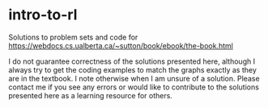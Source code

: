 # intro-to-rl

Solutions to problem sets and code for https://webdocs.cs.ualberta.ca/~sutton/book/ebook/the-book.html

I do not guarantee correctness of the solutions presented here, although I always try to get the coding examples to match the graphs exactly as they are in the textbook. I note otherwise when I am unsure of a solution. Please contact me if you see any errors or would like to contribute to the solutions presented here as a learning resource for others.
